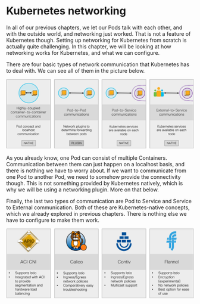 # Kubernetes networking

In all of our previous chapters, we let our Pods talk with each other, and with the outside world, and networking just worked. That is not a feature of Kubernetes though. Setting up networking for Kubernetes from scratch is actually quite challenging. In this chapter, we will be looking at how networking works for Kubernetes, and what we can configure.

There are four basic types of network communication that Kubernetes has to deal with. We can see all of them in the picture below.

![Communication Patterns](img/communication_patterns.png?raw=true "Communication Patterns")

As you already know, one Pod can consist of multiple Containers. Communication between them can just happen on a localhost basis, and there is nothing we have to worry about. If we want to communicate from one Pod to another Pod, we need to somehow provide the connectivity though. This is not something provided by Kubernetes natively, which is why we will be using a networking plugin. More on that below.

Finally, the last two types of communication are Pod to Service and Service to External communication. Both of these are Kubernetes-native concepts, which we already explored in previous chapters. There is nothing else we have to configure to make them work.



![Networking plugins](img/network_plugins.png?raw=true "Networking plugins")
